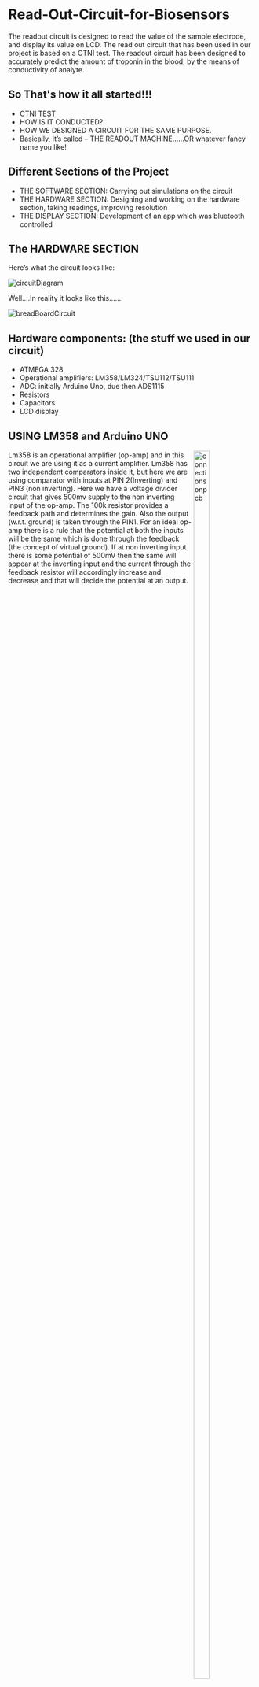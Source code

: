 # Read-Out-Circuit-for-Biosensors
The readout circuit is designed to read the value of the sample electrode, and display its value on LCD.
The read out circuit that has been used in our project is based on a CTNI test. The readout circuit has been designed to accurately predict the amount of troponin in the blood, by the means of conductivity of analyte.

## So That's how it all started!!!
 <ul>
  <li>CTNI TEST</li>
  <li>HOW IS IT CONDUCTED?</li>
  <li>HOW WE DESIGNED A CIRCUIT FOR THE SAME PURPOSE.</li>
  <li>Basically, It’s called – THE READOUT MACHINE……OR whatever fancy name you like!</li>
</ul> 

## Different Sections of the Project
 <ul>
  <li>THE SOFTWARE SECTION: Carrying out simulations on the circuit</li>
  <li>THE HARDWARE SECTION: Designing and working on the hardware section, taking readings, improving resolution</li>
  <li>THE DISPLAY SECTION: Development of an app which was bluetooth controlled</li>
</ul> 

## The HARDWARE SECTION
Here’s what the circuit looks like:

![circuitDiagram](https://github.com/1998ramanpreet/Read-Out-Circuit-for-Biosensors/blob/main/circuitDiagram.JPG?raw=true)

Well….In reality it looks like this……

![breadBoardCircuit](https://github.com/1998ramanpreet/Read-Out-Circuit-for-Biosensors/blob/main/breadBoardCircuit.jpg?raw=true)

## Hardware components: (the stuff we used in our circuit)
 <ul>
  <li>ATMEGA 328</li>
  <li>Operational amplifiers: LM358/LM324/TSU112/TSU111</li>
  <li>ADC: initially Arduino Uno, due then ADS1115</li>
  <li>Resistors</li>
  <li>Capacitors</li>
  <li>LCD display</li>
</ul> 

## USING LM358 and Arduino UNO

<img src="connectionsonpcb1.jpeg" alt="connectionsonpcb" width=25% height=80% align="right">

Lm358 is an operational amplifier (op-amp) and in this circuit we are using it as a current amplifier. Lm358
has two independent comparators inside it, but here we are using comparator with inputs at PIN 2(Inverting)
and PIN3 (non inverting). Here we have a voltage divider circuit that gives 500mv supply to the non inverting
input of the op-amp. The 100k resistor provides a feedback path and determines the gain. Also the output
(w.r.t. ground) is taken through the PIN1.
For an ideal op-amp there is a rule that the potential at both the inputs will be the same which is done through
the feedback (the concept of virtual ground). If at non inverting input there is some potential of 500mV then
the same will appear at the inverting input and the current through the feedback resistor will accordingly
increase and decrease and that will decide the potential at an output.

  <table>
  <tr>
    <th>Bias Current of Op-amp: 100nA</th>
    <th colspan="2">Resolution of ADC: 10 bits   </th>
  </tr>
  <tr>
    <td>Maximum resistance = 5M&ohm; </td>
    <td>Vref = 5V </td>
    <td>Vref = 1.1V </td>
  </tr>
  <tr>
    <td> </td>
    <td>Vchange = 4.88mV </td>
    <td>Vchange = 1.074mV </td>
  </tr>
</table>

## MOVING TOWARDS BETTER RESOLUTION: USING LM324 and ArduinoUNO!

In order to increase the accuracy of the instrument we use LM324, which is a better amplifier in terms of
biasing current. Lm324 has biasing current of 45nA, which is much less than that of 100nA of LM358. In
order to understand the relevance of using different IC, we first need to understand the importance of Biasing
Current in an op-amp.
Importance of Biasing Current:
One of the golden rules of op amp analysis says this: no current flows into either input terminal. This concept
is key for analyzing an amplifier's signal gain. However, in reality, a small current flows into both inputs to
bias the input transistors. Unfortunately, this bias current gets converted into a voltage by the circuit's local
resistors and amplified right along with the signal. The result is an output error in your circuit. What can we
do about it? A clever choice of resistor values can help us cancel most of the output error. The remaining
error can be adjusted to zero if necessary. Hence less is the biasing current, less is the error in readout circuit,
and more accurate the instrument is.

<ul>
  <li>WHY LM324 is better than LM358?<br>
  Lm324 has the biasing current of 45nA whereas the LM358 has the biasing current of 100nA.</li>
  <li>WHAT is up with THE BIASING CURENTS ??<br>
One of the golden rules of op amp analysis says this: no current flows into either input terminal. This concept is key for analyzing an amplifier's signal gain. However, in reality, a small current flows into both inputs to bias the input transistors. Unfortunately, this bias current gets converted into a voltage by the circuit's local resistors and amplified right along with the signal. The result is an output error in your circuit. What can you do about it? A clever choice of resistor values can help you cancel most of the output error. The remaining error can be adjusted to zero if necessary.</li>
 </ul>
 
 <table>
  <tr>
    <th>Bias Current of Op-amp: 45nA</th>
    <th colspan="2">Resolution of ADC: 10 bits   </th>
  </tr>
  <tr>
    <td>Maximum resistance = 11.11M&ohm; </td>
    <td>Vref = 5V </td>
    <td>Vref = 1.1V </td>
  </tr>
  <tr>
    <td> </td>
    <td>Vchange = 4.88mV </td>
    <td>Vchange = 1.074mV </td>
  </tr>
</table>
 
 ## RESOLUTION : WHY DO WE EVEN CARE??
 <ul>
 <li>Embedded into the Arduino microprocessor is an Analog to Digital Converter (ADC).   This ADC takes an analog signal, measures it, and converts it to digital (or binary).  The number of bits used to the digitally communicate the binary value represents the resolution.</li>
 <li>In fact,  ADCs are often described by their resolution.   When we hear that a device has a 10 bit Analog to Digital Converter,  we know that it uses ten digital bits to describe an analog value.  Similarly, a 24 bit Analog to Digital converter will use 24 pieces of information to tell us what the analog value is.</li>
 <li>Generally speaking, when a device has higher resolution, it provides more detail, information, or definition than the device that has lower resolution.</li>
 </ul>
 
<p align="center">
  <img src="meme.png" alt="Italian Trulli" align="center">
</p>

## USING LM324 and ArduinoDUE!

<img src="lm324due.jpg" alt="lm324due" width=45% height=45% align="right">

Here we use LM324 with the combination of Arduino Due, as the module offers 12 bit
ADC. Lm324 as we know offers 100nA of Biasing current. In order to Calibrate our device,
we need higher resolution so as to display more number of resistance and voltage values.<br>
Even though the Arduino Due with higher bit ADC was used, we were unable to achieve
better accurate results as compared to the LM358, this was partially due to the heating losses in the Arduino’s microcontroller itself. The results thus obtained deviated slightly more than the actual values of voltage and electrode resistance.
Hence, in order to achieve greater amount of accuracy and resolution in the read out circuit we
opted for external Analog to digital converter.

  <table>
  <tr>
    <th>Bias Current of Op-amp: 45nA</th>
    <th colspan="2">Resolution of ADC: 12 bits   </th>
  </tr>
  <tr>
    <td>Maximum resistance = 11.11M&ohm; </td>
    <td>Vref = 5V </td>
    <td>Vref = 1.1V </td>
  </tr>
  <tr>
    <td> </td>
    <td>Vchange = 1.22mV </td>
    <td>Vchange = 0.268mV </td>
  </tr>
</table>

## STRECHING OUR BOUNDARIES: USING LM358 AND ADS1115

Why ADS1115?<br>ADS1115 is a 16 bit analog to digital convertor. Earlier we were using 10 bit ADC in Arduino Uno or 12 bit ADC in Arduino Due. In order to display the exact same value of the voltage and resistances, we need to increase the resolution of our ADC’s. Due to unavailability of higher bit ADC’s in Arduino modules, we went for an external ADC which could further be interfaced with Arduino.<br>
The ADS1115 is an external digital analog converter (ADC) that we can connect to a processor like Arduino to measure analog signals. Arduino has internal ADCs that we use when we use the Arduino analog inputs. On the Arduino Uno, Mini and Nano models, we have 6 ADC of 10 bits. The ADS1115 provides 4 16-bit ADCs, 15 for the measurement and one last for the sign. The ADS1115 is connected by I2C, so it is easy to read. It has 4 addresses, which is chosen by connecting the ADDRESS pin. The interest of using an ADC such as the ADS1115 is to obtain greater precision, in addition to freeing the processor from this burden. In addition, in certain configurations, it is possible to measure negative voltage. Using ADS1115 we were able to get a resolution of 0.1875 mV.

## LETS GO ONE STEP FURTHER: USING TSU112 AND ADS1115

<img src="tsu.jpeg" alt="tsu" width=45% height=45% align="right">

Why TSU112?<br>
TSU111, TSU112 and the TSU114 are operational amplifiers (op-amp) which offer an ultra low-power consumption per channel of 900 nA typical and 1.2 μA maximum when supplied by 3.3 V. Combined with a supply voltage range of 1.5 V to 5.5 V. these features allow the TSU11x to be efficiently supplied by a coin type Lithium battery or a regulated voltage in low-power applications. 

Since we required a higher bit ADC for more resolution and an op-amp having lower
biasing current to improve the accuracy of the read out circuit, we moved towards an
external ADC and TSU112 having biasing current of about 10pA. Using the above
combination we could achieve the resistance values of upto 10GΩ and the change in
voltage that the machine could record would be upto 0.03125. ADS1115 being 16 bit ADC
uses the reference voltage 1.025 volts and out of 16 bits, one bit is a signed bit, whereas
the remaining 15 bits are for resolution purpose.

## Results...
<p align="center">
 <img src="result.JPG" alt="connectionsonpcb">
</p>

## Team Members
- [Akshansh Singh](https://github.com/AkshanshSingh)
- [Shikha Singhal](https://github.com/shikhasinghal2075)
- [Trishna Aryal](https://github.com/trishnaaryal)




  









 






